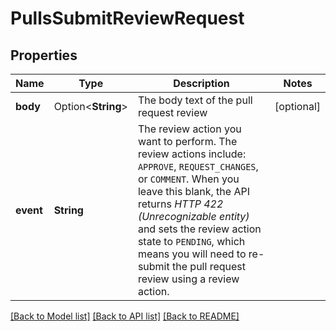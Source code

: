 # PullsSubmitReviewRequest

## Properties

Name | Type | Description | Notes
------------ | ------------- | ------------- | -------------
**body** | Option<**String**> | The body text of the pull request review | [optional]
**event** | **String** | The review action you want to perform. The review actions include: `APPROVE`, `REQUEST_CHANGES`, or `COMMENT`. When you leave this blank, the API returns _HTTP 422 (Unrecognizable entity)_ and sets the review action state to `PENDING`, which means you will need to re-submit the pull request review using a review action. | 

[[Back to Model list]](../README.md#documentation-for-models) [[Back to API list]](../README.md#documentation-for-api-endpoints) [[Back to README]](../README.md)


